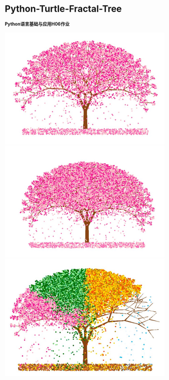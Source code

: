 # Python-Turtle-Fractal-Tree
#### Python语言基础与应用H06作业
![](Standard/standard_tree.jpg)
![](Standard/thicker_tree.jpg)
  ![](Four%20Season/4season_tree.jpg)
